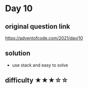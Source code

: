 # Day 10

## original question link

<https://adventofcode.com/2021/day/10>

## solution

- use stack and easy to solve

## difficulty  ★★★☆☆
